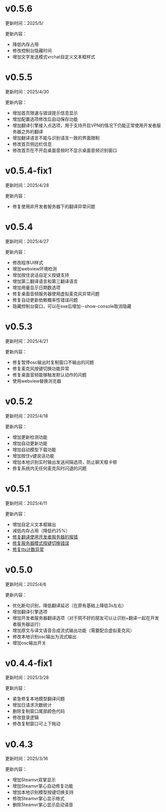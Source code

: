# v0.5.6

更新时间：2025/5/

更新内容：

- 降低内存占用
- 修改控制台隐藏时间
- 增加文字发送模式vrchat自定义文本框样式


# v0.5.5

更新时间：2025/4/30

更新内容：

- 增加首页限速与错误提示信息显示
- 增加配置选项修改后自动保存功能
- 增加翻译引擎接入点选项，用于支持开启VPN的情况下仍能正常使用开发者服务器之外的翻译
- 增加翻译语言不能与识别语言一致的界面限制
- 修改首页侧边栏信息
- 修改首页在不开启桌面音频时不显示桌面音频识别窗口




# v0.5.4-fix1

更新时间：2025/4/28

更新内容：

- 修复使用非开发者服务器下的翻译异常问题



# v0.5.4

更新时间：2025/4/27

更新内容：

- 修改程序UI样式
- 增加webview环境检测
- 增加按住说话自定义按键支持
- 增加第二翻译语言和第三翻译语言
- 增加用量显示日期数选项
- 修复桌面音频服务器使用虚拟麦克风异常问题
- 修复自动更新依赖概率性错误问题
- 隐藏控制台窗口，可以在exe后增加--show-console取消隐藏



# v0.5.3

更新时间：2025/4/21

更新内容：

- 修复暂停osc输出时复制窗口不输出的问题
- 修复麦克风按键切换功能异常
- 修复桌面音频能够触发默认动作的问题
- 使用webview替换浏览器



# v0.5.2

更新时间：2025/4/18

更新内容：

- 增加更新检测功能
- 增加自动更新功能
- 增加自动模型下载功能
- 增加按住v键说话功能
- 增加本地识别实时输出发送间隔选项，防止聊天框卡顿
- 修复系统内无任何麦克风时闪退的问题



# v0.5.1

更新时间：2025/4/11

更新内容：

- 增加自定义文本框输出
- 减低内存占用（降低约25%）
- [修复翻译使用开发者服务器的报错](https://github.com/VoiceLinkVR/VRCLS/commit/1a8b1fbf7525f2018866adac05e55e1e682588f3)
- [修复服务器模式按键切换错误](https://github.com/VoiceLinkVR/VRCLS/commit/21e0f2300a4f4194c1e8de3d8e72c82633e1dee7)
- [修复tts计数异常](https://github.com/VoiceLinkVR/VRCLS/commit/975f6553385376818bff9407e1cd2abbaa5f6549)



# v0.5.0

更新时间：2025/4/6

更新内容：

- 优化断句识别，降低翻译延迟（在原有基础上降低3s左右）
- 增加翻译引擎选项
- 增加开发者服务器翻译选项（对于网不好的朋友可以让识别+翻译一起在开发者服务器运行）
- 增加原文与译文语音合成流式输出功能（需要配合虚拟麦克风）
- 修改本地识别osc输出为流式输出
- 增加osc输出开关



# v0.4.4-fix1

更新时间：2025/3/28

更新内容：

- 紧急修复本地模型翻译问题
- 增加日请求次数统计
- 删除复制窗口尾部颜色代码
- 修改登录逻辑
- 修改复制窗口可上下拖动



# v0.4.3

更新时间：2025/3/16

更新内容：

- 增加Steamvr双掌显示
- 增加Steamvr掌心自动修复功能
- 增加本地识别模型按键切换支持
- 修改Steamvr掌心显示格式
- 删除Steamvr掌心显示启动语音

